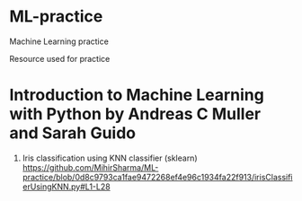 # ML-practice
Machine Learning practice

Resource used for practice 
# Introduction to Machine Learning with Python by Andreas C Muller and Sarah Guido

1. Iris classification using KNN classifier (sklearn)
https://github.com/MihirSharma/ML-practice/blob/0d8c9793ca1fae9472268ef4e96c1934fa22f913/irisClassifierUsingKNN.py#L1-L28
